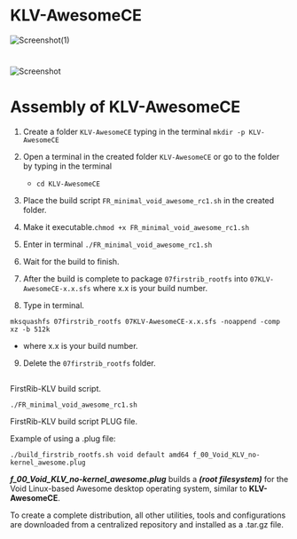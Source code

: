 # KLV-AwesomeCE
![Screenshot(1)](https://github.com/sofijacom/KLV-AwesomeCE/assets/107557749/ead3f990-fc91-43e1-a414-a17b749b4b9b)

#
![Screenshot](https://github.com/sofijacom/KLV-AwesomeCE/assets/107557749/bd707fe1-c0bf-4fa1-b6bc-cd53b4bbf5e7)

# Assembly of KLV-AwesomeCE

1) Create a folder `KLV-AwesomeCE` typing in the terminal `mkdir -p KLV-AwesomeCE`

2) Open a terminal in the created folder `KLV-AwesomeCE` or go to the folder by typing in the terminal

   - `cd KLV-AwesomeCE`

3) Place the build script  `FR_minimal_void_awesome_rc1.sh` in the created folder.
   
4) Make it executable.`chmod +x FR_minimal_void_awesome_rc1.sh`

5) Enter in terminal `./FR_minimal_void_awesome_rc1.sh`

6) Wait for the build to finish.

7) After the build is complete to package `07firstrib_rootfs` into `07KLV-AwesomeCE-x.x.sfs` where x.x is your build number.

8) Type in terminal.

```
mksquashfs 07firstrib_rootfs 07KLV-AwesomeCE-x.x.sfs -noappend -comp xz -b 512k
```
  - where x.x is your build number.

9) Delete the `07firstrib_rootfs` folder.

##

FirstRib-KLV build script. 

```
./FR_minimal_void_awesome_rc1.sh
```
FirstRib-KLV build script PLUG file.

Example of using a .plug file:

```
./build_firstrib_rootfs.sh void default amd64 f_00_Void_KLV_no-kernel_awesome.plug
```

***f_00_Void_KLV_no-kernel_awesome.plug***  builds a  ***(root filesystem)***  for the Void Linux-based Awesome desktop operating system, similar to **KLV-AwesomeCE**.

To create a complete distribution, all other utilities, tools and configurations are downloaded from a centralized repository and installed as a .tar.gz file.


